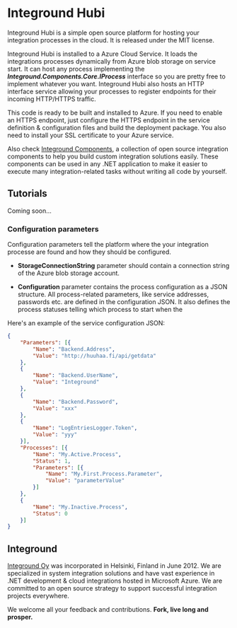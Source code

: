 # Integround Hubi

Integround Hubi is a simple open source platform for hosting your integration processes in the cloud. It is released under the MIT license.

Integround Hubi is installed to a Azure Cloud Service. 
It loads the integrations processes dynamically from Azure blob storage on service start. It can host any process implementing the ***Integround.Components.Core.IProcess*** interface so you are pretty free to implement whatever you want.
Integround Hubi also hosts an HTTP interface service allowing your processes to register endpoints for their incoming HTTP/HTTPS traffic.

This code is ready to be built and installed to Azure. If you need to enable an HTTPS endpoint, just configure the HTTPS endpoint in the service definition & configuration files and build the deployment package. You also need to install your SSL certificate to your Azure service.

Also check [Integround Components][1], a collection of open source integration components to help you build custom integration solutions easily. These components can be used in any .NET application to make it easier to execute many integration-related tasks without writing all code by yourself.

## Tutorials
Coming soon...
### Configuration parameters
Configuration parameters tell the platform where the your integration processe are found and how they should be configured.

- **StorageConnectionString** parameter should contain a connection string of the Azure blob storage account.

- **Configuration** parameter contains the process configuration as a JSON structure. 
All process-related parameters, like service addresses, passwords etc. are defined in the configuration JSON. 
It also defines the process statuses telling which process to start when the 

Here's an example of the service configuration JSON:
```json
{
	"Parameters": [{
		"Name": "Backend.Address",
		"Value": "http://huuhaa.fi/api/getdata"
	},
	{
		"Name": "Backend.UserName",
		"Value": "Integround"
	},
	{
		"Name": "Backend.Password",
		"Value": "xxx"
	},
	{
		"Name": "LogEntriesLogger.Token",
		"Value": "yyy"
	}],
	"Processes": [{
		"Name": "My.Active.Process",
		"Status": 1,
		"Parameters": [{
			"Name": "My.First.Process.Parameter",
			"Value": "parameterValue"
		}]
	},
	{
		"Name": "My.Inactive.Process",
		"Status": 0
	}]
}
```

## Integround
[Integround Oy][2] was incorporated in Helsinki, Finland in June 2012. We are specialized in system integration solutions and have vast experience in .NET development & cloud integrations hosted in Microsoft Azure. We are committed to an open source strategy to support successful integration projects everywhere.

We welcome all your feedback and contributions. **Fork, live long and prosper.**

[1]: https://github.com/Integround/Integround.Components
[2]: http://www.integround.com